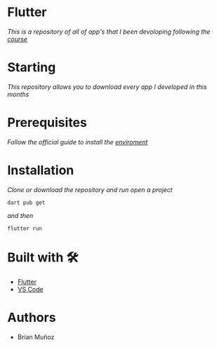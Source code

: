 # Flutter
_This is a repository of all of app's that I been devoloping following the [course](https://www.udemy.com/course/flutter-bootcamp-with-dart/)_


# Starting

_This repository allows you to download every app I developed in this months_

# Prerequisites
_Follow the official guide to install the [enviroment](https://flutter.dev/docs/get-started/install/windows)_



# Installation
_Clone or download the repository and run open a project_
```
dart pub get
```
_and then_

```
flutter run
```
# Built with 🛠️
* [Flutter](https://flutter.dev/) 
* [VS Code](https://code.visualstudio.com/)

# Authors
* Brian Muñoz
